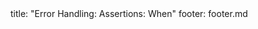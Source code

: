 <frontmatter>
title: "Error Handling: Assertions: When"
footer: footer.md
</frontmatter>

<include src="navbar.md" boilerplate />

<include src="unit-inPage-asFlat.md" boilerplate />
